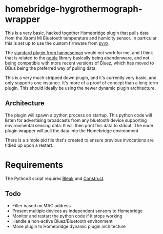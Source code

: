 # homebridge-hygrothermograph-wrapper

This is a very basic, hacked together Homebridge plugin that pulls data from the Xaomi Mi Bluetooth temperature and humidity sensor. In particular this is set up to use the custom firmware from [pvvx](https://github.com/pvvx/ATC_MiThermometer).

The [standard plugin from hanneseman](https://github.com/hannseman/homebridge-mi-hygrothermograph) would not work for me, and I think that is related to the [noble](https://www.npmjs.com/package/@abandonware/noble) library basically being abandonware, and not being compatible with more recent versions of Bluez, which has moved to DBus being the preferred way of pulling data.

This is a very much stripped down plugin, and it's currently very basic, and only supports one instance. It's more of a proof of concept than a long term plugin. This should ideally be using the newer dynamic plugin architecture.

## Architecture

The plugin will spawn a python process on startup. This python code will listen for advertising broadcasts from any bluetooth device supporting environmental sensing data. It will then print this data to stdout. The node plugin wrapper will pull the data into the Homebridge environment.

There is a simple pid file that's created to ensure previous invocations are tidied up upon a restart.

# Requirements

The Python3 script requires [Bleak](https://bleak.readthedocs.io/en/latest/) and [Construct](https://construct.readthedocs.io/en/latest/).

## Todo

- Filter based on MAC address
- Present multiple devices as independent sensors to Homebridge
- Monitor and restart the python code if it stops working
- Handle a non-active Bluez/Bluetooth environment
- Move plugin to Homebridge dynamic plugin architecture

